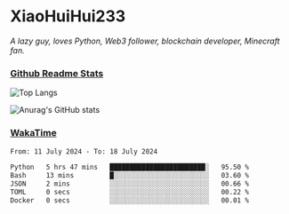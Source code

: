 # XiaoHuiHui233

*A lazy guy, loves Python, Web3 follower, blockchain developer, Minecraft fan.*

### [Github Readme Stats](https://github.com/anuraghazra/github-readme-stats)

![Top Langs](https://github-readme-stats.vercel.app/api/top-langs/?username=XiaoHuiHui233&layout=compact&theme=github_dark)

![Anurag's GitHub stats](https://github-readme-stats.vercel.app/api?username=XiaoHuiHui233&show_icons=true&theme=github_dark)

### [WakaTime](https://wakatime.com)

<!--START_SECTION:waka-->

```txt
From: 11 July 2024 - To: 18 July 2024

Python   5 hrs 47 mins   ████████████████████████░   95.50 %
Bash     13 mins         █░░░░░░░░░░░░░░░░░░░░░░░░   03.60 %
JSON     2 mins          ░░░░░░░░░░░░░░░░░░░░░░░░░   00.66 %
TOML     0 secs          ░░░░░░░░░░░░░░░░░░░░░░░░░   00.22 %
Docker   0 secs          ░░░░░░░░░░░░░░░░░░░░░░░░░   00.01 %
```

<!--END_SECTION:waka-->
